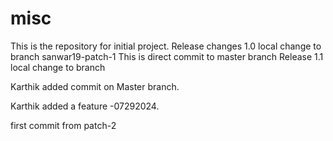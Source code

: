# misc
This is the repository for initial project.
Release changes 1.0
local change to branch sanwar19-patch-1
This is direct commit to master branch
Release 1.1
local change to branch

Karthik added commit on Master branch.

Karthik added a  feature -07292024.

first commit from patch-2